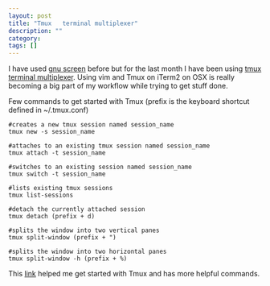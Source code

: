 ```yaml
---
layout: post
title: "Tmux   terminal multiplexer"
description: ""
category:
tags: []
---
```


I have used [gnu screen](http://www.gnu.org/software/screen/) before but for the last month I have been using [tmux terminal multiplexer](http://tmux.sourceforge.net/). Using vim and Tmux on iTerm2 on OSX is really becoming a big part of my workflow while trying to get stuff done.

Few commands to get started with Tmux (prefix is the keyboard shortcut defined in ~/.tmux.conf)

	#creates a new tmux session named session_name
	tmux new -s session_name

	#attaches to an existing tmux session named session_name
	tmux attach -t session_name

	#switches to an existing session named session_name
	tmux switch -t session_name

	#lists existing tmux sessions
	tmux list-sessions

	#detach the currently attached session
	tmux detach (prefix + d)

	#splits the window into two vertical panes
	tmux split-window (prefix + ")

	#splits the window into two horizontal panes
	tmux split-window -h (prefix + %)

This [link](http://robots.thoughtbot.com/post/2641409235/a-tmux-crash-course) helped me get started with Tmux and has more helpful commands.

